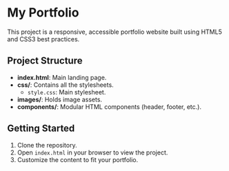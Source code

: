 # My Portfolio

This project is a responsive, accessible portfolio website built using HTML5 and CSS3 best practices.

## Project Structure

- **index.html**: Main landing page.
- **css/**: Contains all the stylesheets.
  - `style.css`: Main stylesheet.
- **images/**: Holds image assets.
- **components/**: Modular HTML components (header, footer, etc.).

## Getting Started

1. Clone the repository.
2. Open `index.html` in your browser to view the project.
3. Customize the content to fit your portfolio.
